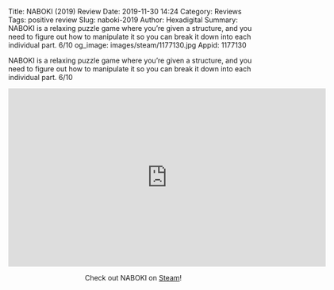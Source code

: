 Title: NABOKI (2019) Review
Date: 2019-11-30 14:24
Category: Reviews
Tags: positive review
Slug: naboki-2019
Author: Hexadigital
Summary: NABOKI is a relaxing puzzle game where you’re given a structure, and you need to figure out how to manipulate it so you can break it down into each individual part. 6/10
og_image: images/steam/1177130.jpg
Appid: 1177130

NABOKI is a relaxing puzzle game where you’re given a structure, and you need to figure out how to manipulate it so you can break it down into each individual part. 6/10

<center><iframe src="https://www.youtube.com/embed/_HCOj8XXFro?feature=oembed" allow="accelerometer; autoplay; encrypted-media; gyroscope; picture-in-picture" width="640" height="360" frameborder="0"></iframe>

Check out NABOKI on [Steam](https://store.steampowered.com/app/1177130/?curator_clanid=34633900)!</center>
